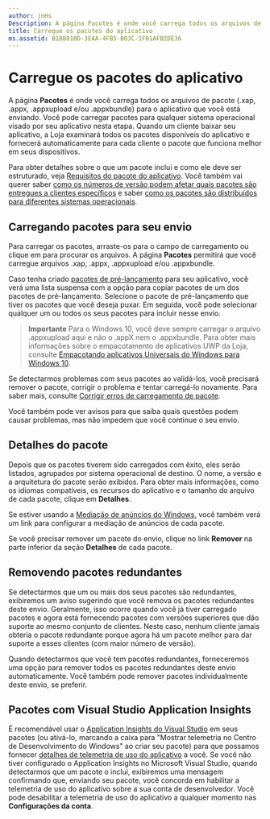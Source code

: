 ```yaml
---
author: jnHs
Description: A página Pacotes é onde você carrega todos os arquivos de pacote (.xap, .appx, .appxupload e/ou .appxbundle) para o aplicativo que você está enviando. Você pode carregar pacotes para qualquer sistema operacional visado por seu aplicativo nesta etapa.
title: Carregue os pacotes do aplicativo
ms.assetid: B1BB810D-3EAA-4FB5-B03C-1F01AFB2DE36
---
```


# Carregue os pacotes do aplicativo


A página **Pacotes** é onde você carrega todos os arquivos de pacote (.xap, .appx, .appxupload e/ou .appxbundle) para o aplicativo que você está enviando. Você pode carregar pacotes para qualquer sistema operacional visado por seu aplicativo nesta etapa. Quando um cliente baixar seu aplicativo, a Loja examinará todos os pacotes disponíveis do aplicativo e fornecerá automaticamente para cada cliente o pacote que funciona melhor em seus dispositivos.

Para obter detalhes sobre o que um pacote inclui e como ele deve ser estruturado, veja [Requisitos do pacote do aplicativo](app-package-requirements.md). Você também vai querer saber [como os números de versão podem afetar quais pacotes são entregues a clientes específicos](package-version-numbering.md) e saber [como os pacotes são distribuídos para diferentes sistemas operacionais](guidance-for-app-package-management.md).

## Carregando pacotes para seu envio


Para carregar os pacotes, arraste-os para o campo de carregamento ou clique em para procurar os arquivos. A página **Pacotes** permitirá que você carregue arquivos .xap, .appx, .appxupload e/ou .appxbundle.

Caso tenha criado [pacotes de pré-lançamento](package-flights.md) para seu aplicativo, você verá uma lista suspensa com a opção para copiar pacotes de um dos pacotes de pré-lançamento. Selecione o pacote de pré-lançamento que tiver os pacotes que você deseja puxar. Em seguida, você pode selecionar qualquer um ou todos os seus pacotes para incluir nesse envio.

> **Importante** Para o Windows 10, você deve sempre carregar o arquivo .appxupload aqui e não o .appX nem o .appxbundle. Para obter mais informações sobre o empacotamento de aplicativos UWP da Loja, consulte [Empacotando aplicativos Universais do Windows para Windows 10](../packaging/packaging-uwp-apps.md).

Se detectarmos problemas com seus pacotes ao validá-los, você precisará remover o pacote, corrigir o problema e tentar carregá-lo novamente. Para saber mais, consulte [Corrigir erros de carregamento de pacote](resolve-package-upload-errors.md).

Você também pode ver avisos para que saiba quais questões podem causar problemas, mas não impedem que você continue o seu envio.

## Detalhes do pacote


Depois que os pacotes tiverem sido carregados com êxito, eles serão listados, agrupados por sistema operacional de destino. O nome, a versão e a arquitetura do pacote serão exibidos. Para obter mais informações, como os idiomas compatíveis, os recursos do aplicativo e o tamanho do arquivo de cada pacote, clique em **Detalhes**.

Se estiver usando a [Mediação de anúncios do Windows](../monetize/use-ad-mediation-to-maximize-revenue.md), você também verá um link para configurar a mediação de anúncios de cada pacote.

Se você precisar remover um pacote do envio, clique no link **Remover** na parte inferior da seção **Detalhes** de cada pacote.

## Removendo pacotes redundantes


Se detectarmos que um ou mais dos seus pacotes são redundantes, exibiremos um aviso sugerindo que você remova os pacotes redundantes deste envio. Geralmente, isso ocorre quando você já tiver carregado pacotes e agora está fornecendo pacotes com versões superiores que dão suporte ao mesmo conjunto de clientes. Neste caso, nenhum cliente jamais obteria o pacote redundante porque agora há um pacote melhor para dar suporte a esses clientes (com maior número de versão).

Quando detectarmos que você tem pacotes redundantes, forneceremos uma opção para remover todos os pacotes redundantes deste envio automaticamente. Você também pode remover pacotes individualmente deste envio, se preferir.

## Pacotes com Visual Studio Application Insights


É recomendável usar o [Application Insights do Visual Studio](http://go.microsoft.com/fwlink/?LinkId=615086) em seus pacotes (ou ativá-lo, marcando a caixa para "Mostrar telemetria no Centro de Desenvolvimento do Windows" ao criar seu pacote) para que possamos fornecer [detalhes de telemetria de uso do aplicativo](usage-report.md) a você. Se você não tiver configurado o Application Insights no Microsoft Visual Studio, quando detectarmos que um pacote o inclui, exibiremos uma mensagem confirmando que, enviando seu pacote, você concorda em habilitar a telemetria de uso do aplicativo sobre a sua conta de desenvolvedor. Você pode desabilitar a telemetria de uso do aplicativo a qualquer momento nas **Configurações da conta**.

 

 






<!--HONumber=May16_HO2-->


